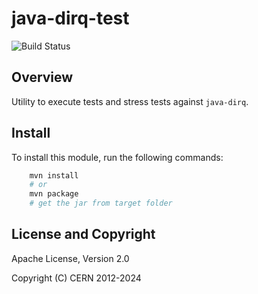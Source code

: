 java-dirq-test
==============

![Build Status](https://github.com/cern-mig/java-dirq-test/actions/workflows/test.yml/badge.svg)


Overview
--------

Utility to execute tests and stress tests against `java-dirq`.


Install
-------

To install this module, run the following commands:
```bash
    mvn install
    # or
    mvn package
    # get the jar from target folder
```


License and Copyright
---------------------

Apache License, Version 2.0

Copyright (C) CERN 2012-2024
